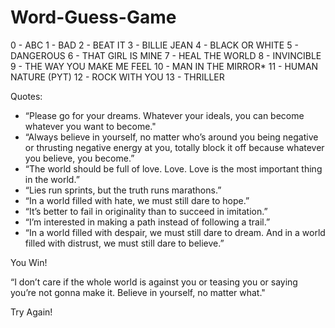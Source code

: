 # Word-Guess-Game

0 - ABC
1 - BAD
2 - BEAT IT
3 - BILLIE JEAN
4 - BLACK OR WHITE
5 - DANGEROUS
6 - THAT GIRL IS MINE
7 - HEAL THE WORLD
8 - INVINCIBLE
9 - THE WAY YOU MAKE ME FEEL
10 - MAN IN THE MIRROR*
11 - HUMAN NATURE (PYT)
12 - ROCK WITH YOU
13 - THRILLER

Quotes:

- “Please go for your dreams. Whatever your ideals, you can become whatever you want to become."
- “Always believe in yourself, no matter who’s around you being negative or thrusting negative energy at you, totally block it off because whatever you believe, you become.”
- “The world should be full of love. Love. Love is the  most important thing in the world.”
- “Lies run sprints, but the truth runs marathons.”
- “In a world filled with hate, we must still dare to hope.”
- “It’s better to fail in originality than to succeed in imitation.”
- “I’m interested in making a path instead of following a trail.”
- “In a world filled with despair, we must still dare to dream. And in a world filled with distrust, we must still dare to believe.”

You Win!


“I don’t care if the whole world is against you or teasing you or saying you’re not gonna make it. Believe in yourself, no matter what."

Try Again!